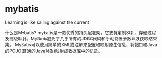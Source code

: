 # mybatis
Learning is like sailing against the current

什么是Mybatis?
      mybatis是一款优秀的持久层框架，它支持定制SQL、存储过程及高级映射。MyBatis避免了几乎所有的JDBC代码和手动设置参数以及获取结果集。
MyBatis可以使用简单的XML或注解来配置和映射原生信息，将接口和Java的POJO(普通的Java对象)映射成数据库中的记录。


